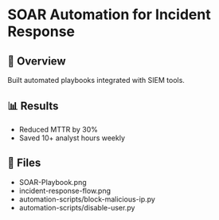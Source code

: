 # SOAR Automation for Incident Response

## 📜 Overview
Built automated playbooks integrated with SIEM tools.

## 📊 Results
- Reduced MTTR by 30%
- Saved 10+ analyst hours weekly

## 📂 Files
- SOAR-Playbook.png
- incident-response-flow.png
- automation-scripts/block-malicious-ip.py
- automation-scripts/disable-user.py
